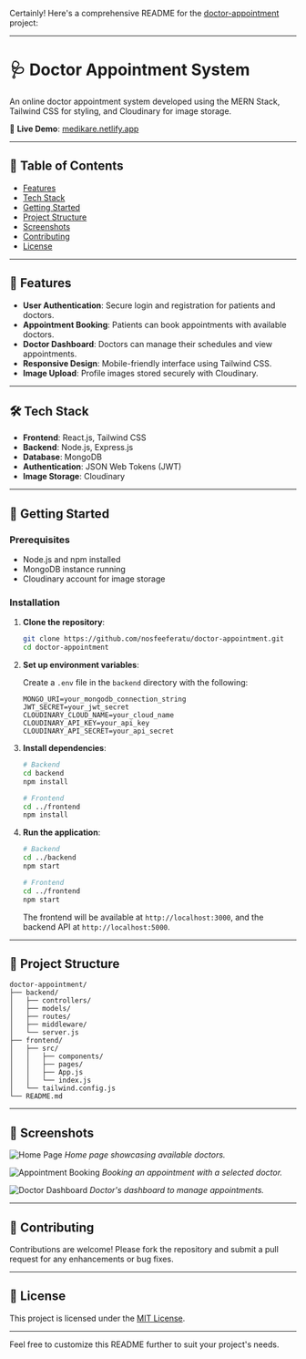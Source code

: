 Certainly! Here's a comprehensive README for the [doctor-appointment](https://github.com/nosfeeferatu/doctor-appointment) project:

---

# 🩺 Doctor Appointment System

An online doctor appointment system developed using the MERN Stack, Tailwind CSS for styling, and Cloudinary for image storage.

🔗 **Live Demo**: [medikare.netlify.app](https://medikare.netlify.app)

---

## 📌 Table of Contents

* [Features](#features)
* [Tech Stack](#tech-stack)
* [Getting Started](#getting-started)
* [Project Structure](#project-structure)
* [Screenshots](#screenshots)
* [Contributing](#contributing)
* [License](#license)

---

## 🚀 Features

* **User Authentication**: Secure login and registration for patients and doctors.
* **Appointment Booking**: Patients can book appointments with available doctors.
* **Doctor Dashboard**: Doctors can manage their schedules and view appointments.
* **Responsive Design**: Mobile-friendly interface using Tailwind CSS.
* **Image Upload**: Profile images stored securely with Cloudinary.

---

## 🛠️ Tech Stack

* **Frontend**: React.js, Tailwind CSS
* **Backend**: Node.js, Express.js
* **Database**: MongoDB
* **Authentication**: JSON Web Tokens (JWT)
* **Image Storage**: Cloudinary

---

## 🧰 Getting Started

### Prerequisites

* Node.js and npm installed
* MongoDB instance running
* Cloudinary account for image storage

### Installation

1. **Clone the repository**:

   ```bash
   git clone https://github.com/nosfeeferatu/doctor-appointment.git
   cd doctor-appointment
   ```

2. **Set up environment variables**:

   Create a `.env` file in the `backend` directory with the following:

   ```env
   MONGO_URI=your_mongodb_connection_string
   JWT_SECRET=your_jwt_secret
   CLOUDINARY_CLOUD_NAME=your_cloud_name
   CLOUDINARY_API_KEY=your_api_key
   CLOUDINARY_API_SECRET=your_api_secret
   ```

3. **Install dependencies**:

   ```bash
   # Backend
   cd backend
   npm install

   # Frontend
   cd ../frontend
   npm install
   ```

4. **Run the application**:

   ```bash
   # Backend
   cd ../backend
   npm start

   # Frontend
   cd ../frontend
   npm start
   ```

   The frontend will be available at `http://localhost:3000`, and the backend API at `http://localhost:5000`.

---

## 📁 Project Structure

```
doctor-appointment/
├── backend/
│   ├── controllers/
│   ├── models/
│   ├── routes/
│   ├── middleware/
│   └── server.js
├── frontend/
│   ├── src/
│   │   ├── components/
│   │   ├── pages/
│   │   ├── App.js
│   │   └── index.js
│   └── tailwind.config.js
└── README.md
```

---

## 📸 Screenshots

![Home Page](https://medikare.netlify.app/screenshot-home.png)
*Home page showcasing available doctors.*

![Appointment Booking](https://medikare.netlify.app/screenshot-booking.png)
*Booking an appointment with a selected doctor.*

![Doctor Dashboard](https://medikare.netlify.app/screenshot-dashboard.png)
*Doctor's dashboard to manage appointments.*

---

## 🤝 Contributing

Contributions are welcome! Please fork the repository and submit a pull request for any enhancements or bug fixes.

---

## 📄 License

This project is licensed under the [MIT License](LICENSE).

---

Feel free to customize this README further to suit your project's needs.
